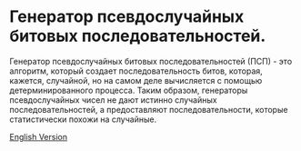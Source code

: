 # Генератор псевдослучайных битовых последовательностей.

Генератор псевдослучайных битовых последовательностей (ПСП) - это алгоритм, который создает последовательность битов, которая, кажется, случайной, но на самом деле вычисляется с помощью детерминированного процесса. Таким образом, генераторы псевдослучайных чисел не дают истинно случайных последовательностей, а предоставляют последовательности, которые статистически похожи на случайные.

[English Version](./README_EN.md)
